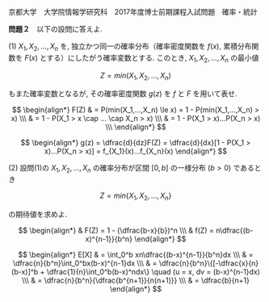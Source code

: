 京都大学　大学院情報学研究科　2017年度博士前期課程入試問題　確率・統計

**問題２**　以下の設問に答えよ.

(1) $X_1,X_2,...,X_n$ を, 独立かつ同一の確率分布（確率密度関数を $f(x)$, 累積分布関数を $F(x)$ とする）にしたがう確率変数とする. このとき, $X_1,X_2,...,X_n$ の最小値

$$
    Z = min(X_1,X_2,...,X_n)
$$

もまた確率変数となるが, その確率密度関数 $g(z)$ を $f$ と $F$ を用いて表せ.

$$
    \begin{align*}
        F(Z) & = P(min(X_1,...,X_n) \le x) = 1 - P(min(X_1,...,X_n) > x) \\\
        & = 1 - P(X_1 > x \cap ... \cap X_n > x) \\\
        & = 1 - P(X_1 > x)...P(X_n > x) \\\
    \end{align*}
$$

$$
    \begin{align*}
        g(z) = \dfrac{d}{dz}F(Z) = \dfrac{d}{dx}[1 - P(X_1 > x)...P(X_n > x)] = f_{X_1}(x)...f_{X_n}(x)
    \end{align*}
$$


(2) 設問(1)の $X_1,X_2,...,X_n$ の確率分布が区間 $[0,b]$ の一様分布 $(b > 0)$ であるとき

$$
    Z = min\{X_1, X_2,...,X_n\}
$$

の期待値を求めよ.

$$
    \begin{align*}
        & F(Z) = 1 - (\dfrac{b-x}{b})^n  \\\
        & f(Z) = n\dfrac{(b-x)^{n-1}}{b^n}
    \end{align*}
$$

$$
    \begin{align*}
        E[X] & = \int_0^b xn\dfrac{(b-x)^{n-1}}{b^n}dx \\\
        & = \dfrac{n}{b^n}\int_0^bx(b-x)^{n-1}dx \\\
        & = \dfrac{n}{b^n}\{[-\dfrac{x}{n}(b-x)]^b + \dfrac{1}{n}\int_0^b(b-x)^ndx\} \quad (u = x, dv = (b-x)^{n-1}dx) \\\
        & = \dfrac{n}{b^n}{\dfrac{b^{n+1}}{n(n+1)}} \\\
        & = \dfrac{b}{n+1}
    \end{align*}
$$
